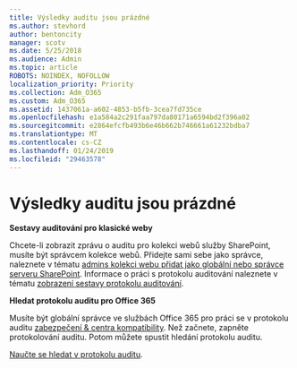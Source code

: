 ```yaml
---
title: Výsledky auditu jsou prázdné
ms.author: stevhord
author: bentoncity
manager: scotv
ms.date: 5/25/2018
ms.audience: Admin
ms.topic: article
ROBOTS: NOINDEX, NOFOLLOW
localization_priority: Priority
ms.collection: Adm_O365
ms.custom: Adm_O365
ms.assetid: 1437061a-a602-4853-b5fb-3cea7fd735ce
ms.openlocfilehash: e1a584a2c291faa797da80171a6594bd2f396a02
ms.sourcegitcommit: e2864efcfb493b6e46b662b746661a61232bdba7
ms.translationtype: MT
ms.contentlocale: cs-CZ
ms.lasthandoff: 01/24/2019
ms.locfileid: "29463578"
---
```

# <a name="auditing-results-are-blank"></a>Výsledky auditu jsou prázdné

 **Sestavy auditování pro klasické weby**
  
Chcete-li zobrazit zprávu o auditu pro kolekci webů služby SharePoint, musíte být správcem kolekce webů. Přidejte sami sebe jako správce, naleznete v tématu [admins kolekci webu přidat jako globální nebo správce serveru SharePoint](https://go.microsoft.com/fwlink/?linkid=869390). Informace o práci s protokolu auditování naleznete v tématu [zobrazení sestavy protokolu auditování](https://go.microsoft.com/fwlink/?linkid=395237). 
  
 **Hledat protokolu auditu pro Office 365**
  
Musíte být globální správce ve službách Office 365 pro práci se v protokolu auditu [zabezpečení &amp; centra kompatibility](https://protection.office.com). Než začnete, zapněte protokolování auditu. Potom můžete spustit hledání protokolu auditu. 
  
[Naučte se hledat v protokolu auditu](https://go.microsoft.com/fwlink/?linkid=708432).
  

